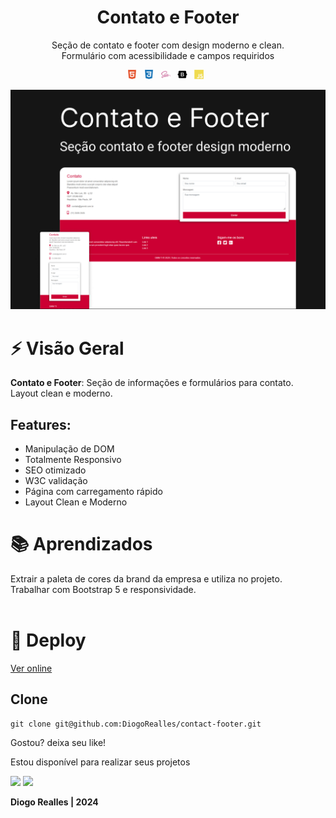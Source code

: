 <div align="center">

  # Contato e Footer
  
  <p>Seção de contato e footer com design moderno e clean. <br />
  Formulário com acessibilidade e campos requiridos</p>

  <img width="3%" src="https://raw.githubusercontent.com/devicons/devicon/master/icons/html5/html5-plain.svg"> &nbsp;
  <img width="3%" src="https://raw.githubusercontent.com/devicons/devicon/master/icons/css3/css3-plain.svg"> &nbsp;
  <img width="3%" src="https://raw.githubusercontent.com/devicons/devicon/master/icons/sass/sass-original.svg"> &nbsp;
  <img width="3%" src="https://raw.githubusercontent.com/devicons/devicon/master/icons/bootstrap/bootstrap-plain.svg"> &nbsp;
  <img width="3%" src="https://raw.githubusercontent.com/devicons/devicon/master/icons/javascript/javascript-plain.svg"> &nbsp;

  ![Contact Footer](./assets/img/cover.jpg)
</div>

<div>

  # ⚡ Visão Geral
  <b>Contato e Footer</b>: Seção de informações e formulários para contato.<br />
  Layout clean e moderno.
   
  ## Features:
  - Manipulação de DOM
  - Totalmente Responsivo
  - SEO otimizado
  - W3C validação
  - Página com carregamento rápido
  - Layout Clean e Moderno

  # 📚 Aprendizados
  Extrair a paleta de cores da brand da empresa e utiliza no projeto. <br />
  Trabalhar com Bootstrap 5 e responsividade.
  <br /><br />
  
  # 🚀 Deploy
  [Ver online](https://cdpn.io/SoftwaRealles/fullpage/MWKVVmp)

  ## Clone

  ```
  git clone git@github.com:DiogoRealles/contact-footer.git
  ```
</div>


<footer>
  <p>Gostou? deixa seu like!</p>
  <p>Estou disponível para realizar seus projetos</p>
  <a href="mailto:diogorealles@hotmail.com"><img src="https://img.shields.io/badge/diogorealles@hotmail.com-1F2D52?style=for-the-badge&logo=gmail&logoColor=white"></a>
  <a href="https://www.linkedin.com/in/diogorealles/"><img src="https://img.shields.io/badge//Diogo Realles-1F2D52?style=for-the-badge&logo=linkedin&logoColor=white"></a>
  
  <p><strong>Diogo Realles | 2024</strong></p>
</footer>
